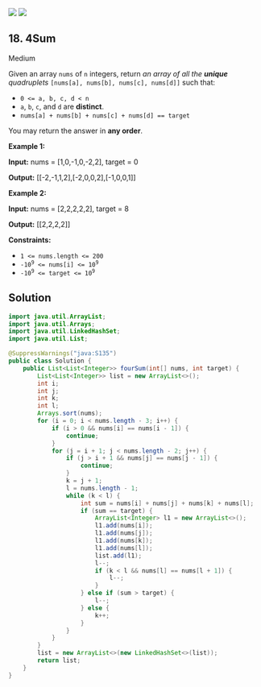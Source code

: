[![](https://img.shields.io/github/stars/javadev/LeetCode-in-Java?label=Stars&style=flat-square)](https://github.com/javadev/LeetCode-in-Java)
[![](https://img.shields.io/github/forks/javadev/LeetCode-in-Java?label=Fork%20me%20on%20GitHub%20&style=flat-square)](https://github.com/javadev/LeetCode-in-Java/fork)

## 18\. 4Sum

Medium

Given an array `nums` of `n` integers, return _an array of all the **unique** quadruplets_ `[nums[a], nums[b], nums[c], nums[d]]` such that:

*   `0 <= a, b, c, d < n`
*   `a`, `b`, `c`, and `d` are **distinct**.
*   `nums[a] + nums[b] + nums[c] + nums[d] == target`

You may return the answer in **any order**.

**Example 1:**

**Input:** nums = [1,0,-1,0,-2,2], target = 0

**Output:** [[-2,-1,1,2],[-2,0,0,2],[-1,0,0,1]] 

**Example 2:**

**Input:** nums = [2,2,2,2,2], target = 8

**Output:** [[2,2,2,2]] 

**Constraints:**

*   `1 <= nums.length <= 200`
*   <code>-10<sup>9</sup> <= nums[i] <= 10<sup>9</sup></code>
*   <code>-10<sup>9</sup> <= target <= 10<sup>9</sup></code>

## Solution

```java
import java.util.ArrayList;
import java.util.Arrays;
import java.util.LinkedHashSet;
import java.util.List;

@SuppressWarnings("java:S135")
public class Solution {
    public List<List<Integer>> fourSum(int[] nums, int target) {
        List<List<Integer>> list = new ArrayList<>();
        int i;
        int j;
        int k;
        int l;
        Arrays.sort(nums);
        for (i = 0; i < nums.length - 3; i++) {
            if (i > 0 && nums[i] == nums[i - 1]) {
                continue;
            }
            for (j = i + 1; j < nums.length - 2; j++) {
                if (j > i + 1 && nums[j] == nums[j - 1]) {
                    continue;
                }
                k = j + 1;
                l = nums.length - 1;
                while (k < l) {
                    int sum = nums[i] + nums[j] + nums[k] + nums[l];
                    if (sum == target) {
                        ArrayList<Integer> l1 = new ArrayList<>();
                        l1.add(nums[i]);
                        l1.add(nums[j]);
                        l1.add(nums[k]);
                        l1.add(nums[l]);
                        list.add(l1);
                        l--;
                        if (k < l && nums[l] == nums[l + 1]) {
                            l--;
                        }
                    } else if (sum > target) {
                        l--;
                    } else {
                        k++;
                    }
                }
            }
        }
        list = new ArrayList<>(new LinkedHashSet<>(list));
        return list;
    }
}
```